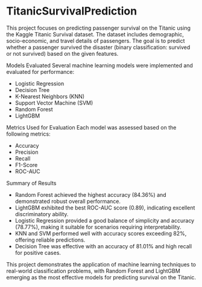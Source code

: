 # TitanicSurvivalPrediction
This project focuses on predicting passenger survival on the Titanic using the Kaggle Titanic Survival dataset. The dataset includes demographic, socio-economic, and travel details of passengers.
The goal is to predict whether a passenger survived the disaster (binary classification: survived or not survived) based on the given features.

Models Evaluated
Several machine learning models were implemented and evaluated for performance:
* Logistic Regression
* Decision Tree
* K-Nearest Neighbors (KNN)
* Support Vector Machine (SVM)
* Random Forest
* LightGBM

Metrics Used for Evaluation
Each model was assessed based on the following metrics:
* Accuracy
* Precision
* Recall
* F1-Score
* ROC-AUC

Summary of Results
* Random Forest achieved the highest accuracy (84.36%) and demonstrated robust overall performance.
* LightGBM exhibited the best ROC-AUC score (0.89), indicating excellent discriminatory ability.
* Logistic Regression provided a good balance of simplicity and accuracy (78.77%), making it suitable for scenarios requiring interpretability.
* KNN and SVM performed well with accuracy scores exceeding 82%, offering reliable predictions.
* Decision Tree was effective with an accuracy of 81.01% and high recall for positive cases.

This project demonstrates the application of machine learning techniques to real-world classification problems, with Random Forest and LightGBM emerging as the most effective models for predicting survival on the Titanic.


